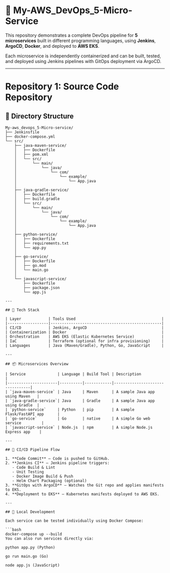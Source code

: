 # 🚀 My-AWS_DevOps_5-Micro-Service

This repository demonstrates a complete DevOps pipeline for **5 microservices** built in different programming languages, using **Jenkins**, **ArgoCD**, **Docker**, and deployed to **AWS EKS**.

Each microservice is independently containerized and can be built, tested, and deployed using Jenkins pipelines with GitOps deployment via ArgoCD.

---



# Repository 1: Source Code Repository

## 📁 Directory Structure

```plaintext
My-aws_devops_5-Micro-service/
├── Jenkinsfile
├── docker-compose.yml
└── src/
    ├── java-maven-service/
    │   ├── Dockerfile
    │   ├── pom.xml
    │   └── src/
    │       └── main/
    │           └── java/
    │               └── com/
    │                   └── example/
    │                       └── App.java
    │
    ├── java-gradle-service/
    │   ├── Dockerfile
    │   ├── build.gradle
    │   └── src/
    │       └── main/
    │           └── java/
    │               └── com/
    │                   └── example/
    │                       └── App.java
    │
    ├── python-service/
    │   ├── Dockerfile
    │   ├── requirements.txt
    │   └── app.py
    │
    ├── go-service/
    │   ├── Dockerfile
    │   ├── go.mod
    │   └── main.go
    │
    └── javascript-service/
        ├── Dockerfile
        ├── package.json
        └── app.js

---

## 🔧 Tech Stack

| Layer            | Tools Used                                      |
|------------------|-------------------------------------------------|
| CI/CD            | Jenkins, ArgoCD                                 |
| Containerization | Docker                                          |
| Orchestration    | AWS EKS (Elastic Kubernetes Service)            |
| IaC              | Terraform (optional for infra provisioning)     |
| Languages        | Java (Maven/Gradle), Python, Go, JavaScript     |

---

## 📦 Microservices Overview

| Service              | Language | Build Tool | Description                     |
|----------------------|----------|------------|---------------------------------|
| `java-maven-service` | Java     | Maven      | A sample Java app using Maven   |
| `java-gradle-service`| Java     | Gradle     | A sample Java app using Gradle  |
| `python-service`     | Python   | pip        | A sample Flask/FastAPI app      |
| `go-service`         | Go       | native     | A simple Go web service         |
| `javascript-service` | Node.js  | npm        | A simple Node.js Express app    |

---

## 🔁 CI/CD Pipeline Flow

1. **Code Commit** – Code is pushed to GitHub.
2. **Jenkins CI** – Jenkins pipeline triggers:
   - Code Build & Lint
   - Unit Testing
   - Docker Image Build & Push
   - Helm Chart Packaging (optional)
3. **GitOps with ArgoCD** – Watches the Git repo and applies manifests to EKS.
4. **Deployment to EKS** – Kubernetes manifests deployed to AWS EKS.

---

## 🧪 Local Development

Each service can be tested individually using Docker Compose:

```bash
docker-compose up --build
You can also run services directly via:

python app.py (Python)

go run main.go (Go)

node app.js (JavaScript)

